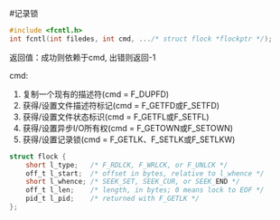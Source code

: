 #记录锁


``` c
#include <fcntl.h>
int fcntl(int filedes, int cmd, .../* struct flock *flockptr */);
```
返回值：成功则依赖于cmd, 出错则返回-1

cmd:

1. 复制一个现有的描述符(cmd = F\_DUPFD)
2. 获得/设置文件描述符标记(cmd = F\_GETFD或F\_SETFD)
3. 获得/设置文件状态标识(cmd = F\_GETFL或F\_SETFL)
4. 获得/设置异步I/O所有权(cmd = F\_GETOWN或F\_SETOWN)
5. 获得/设置记录锁(cmd = F\_GETLK、F\_SETLK或F\_SETLKW)

``` c
struct flock {
	short l_type;	/* F_RDLCK, F_WRLCK, or F_UNLCK */
	off_t l_start;	/* offset in bytes, relative to l_whence */
	short l_whence; /* SEEK_SET, SEEK_CUR, or SEEK_END */
	off_t l_len;	/* length, in bytes; 0 means lock to EOF */
	pid_t l_pid;	/* returned with F_GETLK */
};
```
